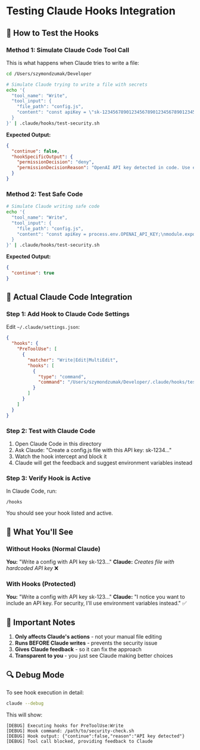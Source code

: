 # Testing Claude Hooks Integration

## 🧪 **How to Test the Hooks**

### **Method 1: Simulate Claude Code Tool Call**
This is what happens when Claude tries to write a file:

```bash
cd /Users/szymondzumak/Developer

# Simulate Claude trying to write a file with secrets
echo '{
  "tool_name": "Write",
  "tool_input": {
    "file_path": "config.js",
    "content": "const apiKey = \"sk-1234567890123456789012345678901234567890123456789\";\nmodule.exports = { apiKey };"
  }
}' | .claude/hooks/test-security.sh
```

**Expected Output:**
```json
{
  "continue": false,
  "hookSpecificOutput": {
    "permissionDecision": "deny", 
    "permissionDecisionReason": "OpenAI API key detected in code. Use environment variables instead."
  }
}
```

### **Method 2: Test Safe Code**
```bash
# Simulate Claude writing safe code
echo '{
  "tool_name": "Write", 
  "tool_input": {
    "file_path": "config.js",
    "content": "const apiKey = process.env.OPENAI_API_KEY;\nmodule.exports = { apiKey };"
  }
}' | .claude/hooks/test-security.sh
```

**Expected Output:**
```json
{
  "continue": true
}
```

## 🔗 **Actual Claude Code Integration**

### **Step 1: Add Hook to Claude Code Settings**

Edit `~/.claude/settings.json`:
```json
{
  "hooks": {
    "PreToolUse": [
      {
        "matcher": "Write|Edit|MultiEdit",
        "hooks": [
          {
            "type": "command",
            "command": "/Users/szymondzumak/Developer/.claude/hooks/test-security.sh"
          }
        ]
      }
    ]
  }
}
```

### **Step 2: Test with Claude Code**
1. Open Claude Code in this directory
2. Ask Claude: "Create a config.js file with this API key: sk-1234..."
3. Watch the hook intercept and block it
4. Claude will get the feedback and suggest environment variables instead

### **Step 3: Verify Hook is Active**
In Claude Code, run:
```
/hooks
```
You should see your hook listed and active.

## 🎯 **What You'll See**

### **Without Hooks (Normal Claude)**
**You:** "Write a config with API key sk-123..."
**Claude:** *Creates file with hardcoded API key* ❌

### **With Hooks (Protected)**
**You:** "Write a config with API key sk-123..." 
**Claude:** "I notice you want to include an API key. For security, I'll use environment variables instead." ✅

## 🚨 **Important Notes**

1. **Only affects Claude's actions** - not your manual file editing
2. **Runs BEFORE Claude writes** - prevents the security issue
3. **Gives Claude feedback** - so it can fix the approach
4. **Transparent to you** - you just see Claude making better choices

## 🔍 **Debug Mode**
To see hook execution in detail:
```bash
claude --debug
```

This will show:
```
[DEBUG] Executing hooks for PreToolUse:Write
[DEBUG] Hook command: /path/to/security-check.sh
[DEBUG] Hook output: {"continue":false,"reason":"API key detected"}
[DEBUG] Tool call blocked, providing feedback to Claude
```